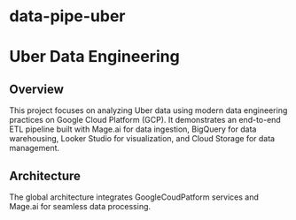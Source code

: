 # data-pipe-uber
# Uber Data Engineering  
## Overview
This project focuses on analyzing Uber data using modern data engineering practices on Google Cloud Platform (GCP). It demonstrates an end-to-end ETL pipeline built with Mage.ai for data ingestion, BigQuery for data warehousing, Looker Studio for visualization, and Cloud Storage for data management.

## Architecture
The global architecture integrates GoogleCoudPatform services and Mage.ai for seamless data processing.
